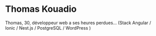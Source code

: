 # Thomas Kouadio

Thomas, 30, développeur web a ses heures perdues... (Stack Angular / Ionic / Nest.js / PostgreSQL / WordPress )
